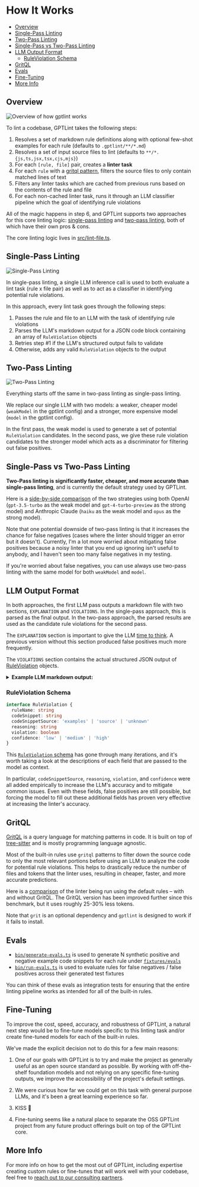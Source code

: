 # How It Works <!-- omit from toc -->

- [Overview](#overview)
- [Single-Pass Linting](#single-pass-linting)
- [Two-Pass Linting](#two-pass-linting)
- [Single-Pass vs Two-Pass Linting](#single-pass-vs-two-pass-linting)
- [LLM Output Format](#llm-output-format)
  - [RuleViolation Schema](#ruleviolation-schema)
- [GritQL](#gritql)
- [Evals](#evals)
- [Fine-Tuning](#fine-tuning)
- [More Info](#more-info)

## Overview

![Overview of how gptlint works](/how-gptlint-works.png)

To lint a codebase, GPTLint takes the following steps:

1. Resolves a set of markdown rule definitions along with optional few-shot examples for each rule (defaults to `.gptlint/**/*.md`)
2. Resolves a set of input source files to lint (defaults to `**/*.{js,ts,jsx,tsx,cjs,mjs}`)
3. For each `[rule, file]` pair, creates a **linter task**
4. For each `rule` with a [gritql pattern](https://github.com/getgrit/gritql), filters the source files to only contain matched lines of text
5. Filters any linter tasks which are cached from previous runs based on the contents of the rule and file
6. For each non-cached linter task, runs it through an LLM classifier pipeline which the goal of identifying rule violations

All of the magic happens in step 6, and GPTLint supports two approaches for this core linting logic: [single-pass linting](#single-pass-linting) and [two-pass linting](#two-pass-linting), both of which have their own pros & cons.

The core linting logic lives in [src/lint-file.ts](https://github.com/gptlint/gptlint/tree/main/src/lint-file.ts).

## Single-Pass Linting

![Single-Pass Linting](/single-pass-linting.png)

In single-pass linting, a single LLM inference call is used to both evaluate a lint task (rule x file pair) as well as to act as a classifier in identifying potential rule violations.

In this approach, every lint task goes through the following steps:

1. Passes the rule and file to an LLM with the task of identifying rule violations
2. Parses the LLM's markdown output for a JSON code block containing an array of `RuleViolation` objects
3. Retries step #1 if the LLM's structured output fails to validate
4. Otherwise, adds any valid `RuleViolation` objects to the output

## Two-Pass Linting

![Two-Pass Linting](/two-pass-linting.png)

Everything starts off the same in two-pass linting as single-pass linting.

We replace our single LLM with two models: a weaker, cheaper model (`weakModel` in the gptlint config) and a stronger, more expensive model (`model` in the gptlint config).

In the first pass, the weak model is used to generate a set of potential `RuleViolation` candidates. In the second pass, we give these rule violation candidates to the stronger model which acts as a discriminator for filtering out false positives.

## Single-Pass vs Two-Pass Linting

**Two-Pass linting is significantly faster, cheaper, and more accurate than single-pass linting**, and is currently the default strategy used by GPTLint.

Here is a [side-by-side comparison](https://github.com/gptlint/gptlint/pull/4#issuecomment-2033395717) of the two strategies using both OpenAI (`gpt-3.5-turbo` as the weak model and `gpt-4-turbo-preview` as the strong model) and Anthropic Claude (`haiku` as the weak model and `opus` as the strong model).

Note that one potential downside of two-pass linting is that it increases the chance for false negatives (cases where the linter should trigger an error but it doesn't). Currently, I'm a lot more worried about mitigating false positives because a noisy linter that you end up ignoring isn't useful to anybody, and I haven't seen too many false negatives in my testing.

If you're worried about false negatives, you can use always use two-pass linting with the same model for both `weakModel` and `model`.

## LLM Output Format

In both approaches, the first LLM pass outputs a markdown file with two sections, `EXPLANATION` and `VIOLATIONS`. In the single-pass approach, this is parsed as the final output. In the two-pass approach, the parsed results are used as the candidate rule violations for the second pass.

The `EXPLANATION` section is important to give the LLM [time to think](https://twitter.com/karpathy/status/1708142056735228229). A previous version without this section produced false positives much more frequently.

The `VIOLATIONS` section contains the actual structured JSON output of [RuleViolation](https://github.com/gptlint/gptlint/tree/main/src/rule-violations.ts) objects.

<details>
<summary>
<b>Example LLM markdown output:</b>
</summary>

```md
# EXPLANATION

The source code provided is a TypeScript file that includes variable names, function names, and type imports. According to the "consistent-identifier-casing" rule, variable names should use camelCase, global const variable names should use camelCase, PascalCase, or CONSTANT_CASE, type names should use PascalCase, class names should use PascalCase, and function names should use camelCase.

Upon reviewing the source code, the following observations were made:

1. Variable names such as `ast`, `h1RuleNodes`, `headingRuleNode`, `bodyRuleNodes`, and `rule` are all in camelCase, which conforms to the rule.
2. Function names like `parseRuleFile`, `findAllBetween`, `findAllHeadingNodes`, `parseMarkdownAST`, and `parseRuleNode` are in camelCase, which also conforms to the rule.
3. The type import `import type * as types from './types.js'` uses PascalCase for the type alias `types`, which is acceptable since it's an import statement and the rule primarily focuses on the casing of identifiers rather than import aliases.
4. The variable `example_rule_failure` uses snake_case, which violates the rule for consistent identifier casing for variable names.

Based on these observations, the only violation found in the source code is the use of snake_case in the variable name `example_rule_failure`.

# VIOLATIONS

\`\`\`json
[
{
"ruleName": "consistent-identifier-casing",
"codeSnippet": "let example_rule_failure",
"codeSnippetSource": "source",
"reasoning": "The variable name 'example_rule_failure' uses snake_case, which violates the rule that variable names should use camelCase.",
"violation": true,
"confidence": "high"
}
]
\`\`\`
```

</details>

### RuleViolation Schema

```ts
interface RuleViolation {
  ruleName: string
  codeSnippet: string
  codeSnippetSource: 'examples' | 'source' | 'unknown'
  reasoning: string
  violation: boolean
  confidence: 'low' | 'medium' | 'high'
}
```

This [`RuleViolation` schema](https://github.com/gptlint/gptlint/tree/main/src/rule-violations.ts) has gone through many iterations, and it's worth taking a look at the descriptions of each field that are passed to the model as context.

In particular, `codeSnippetSource`, `reasoning`, `violation`, and `confidence` were all added empirically to increase the LLM's accuracy and to mitigate common issues. Even with these fields, false positives are still possible, but forcing the model to fill out these additional fields has proven very effective at increasing the linter's accuracy.

## GritQL

[GritQL](https://github.com/getgrit/gritql) is a query language for matching patterns in code. It is built on top of [tree-sitter](https://tree-sitter.github.io/tree-sitter/) and is mostly programming language agnostic.

Most of the built-in rules use `gritql` patterns to filter down the source code to only the most relevant portions before using an LLM to analyze the code for potential rule violations. This helps to drastically reduce the number of files and tokens that the linter uses, resulting in cheaper, faster, and more accurate predictions.

Here is a [comparison](https://github.com/gptlint/gptlint/pull/12#issuecomment-2055042424) of the linter being run using the default rules – with and without GritQL. The GritQL version has been improved further since this benchmark, but it uses roughly 25-30% less tokens.

Note that `grit` is an optional dependency and `gptlint` is designed to work if it fails to install.

## Evals

- [`bin/generate-evals.ts`](https://github.com/gptlint/gptlint/tree/main/bin/generate-evals.ts) is used to generate N synthetic positive and negative example code snippets for each rule under [`fixtures/evals`](https://github.com/gptlint/gptlint/tree/main/fixtures/evals)
- [`bin/run-evals.ts`](https://github.com/gptlint/gptlint/tree/main/bin/run-evals.ts) is used to evaluate rules for false negatives / false positives across their generated test fixtures

You can think of these evals as integration tests for ensuring that the entire linting pipeline works as intended for all of the built-in rules.

## Fine-Tuning

To improve the cost, speed, accuracy, and robustness of GPTLint, a natural next step would be to fine-tune models specific to this linting task and/or create fine-tuned models for each of the built-in rules.

We've made the explicit decision not to do this for a few main reasons:

1. One of our goals with GPTLint is to try and make the project as generally useful as an open source standard as possible. By working with off-the-shelf foundation models and not relying on any specific fine-tuning outputs, we improve the accessibility of the project's default settings.

2. We were curious how far we could get on this task with general purpose LLMs, and it's been a great learning experience so far.

3. KISS 💪

4. Fine-tuning seems like a natural place to separate the OSS GPTLint project from any future product offerings built on top of the GPTLint core.

## More Info

For more info on how to get the most out of GPTLint, including expertise creating custom rules or fine-tunes that will work well with your codebase, feel free to [reach out to our consulting partners](mailto:gptlint@teamduality.dev).
